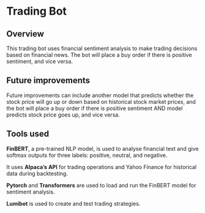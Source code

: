 # Trading Bot

## Overview

This trading bot uses financial sentiment analysis to make trading decisions based on financial news.
The bot will place a buy order if there is positive sentiment, and vice versa.

## Future improvements

Future improvements can include another model that predicts whether the stock price will go up or down based on historical stock market prices,
and the bot will place a buy order if there is positive sentiment AND model predicts stock price goes up, and vice versa.

## Tools used

**FinBERT**, a pre-trained NLP model, is used to analyse financial text and give softmax outputs for three labels: positive, neutral, and negative.

It uses **Alpaca’s API** for trading operations and Yahoo Finance for historical data during backtesting.

**Pytorch** and **Transformers** are used to load and run the FinBERT model for sentiment analysis.

**Lumibot** is used to create and test trading strategies.
